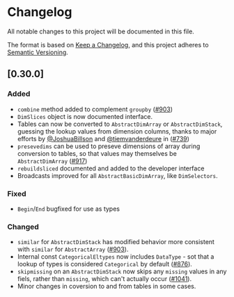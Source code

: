 # Changelog

All notable changes to this project will be documented in this file.

The format is based on [Keep a Changelog](https://keepachangelog.com/en/1.1.0/),
and this project adheres to [Semantic Versioning](https://semver.org/spec/v2.0.0.html).

## [0.30.0]

### Added

- `combine` method added to complement `groupby` ([#903])
- `DimSlices` object is now documented interface.
- Tables can now be converted to `AbstractDimArray` or `AbstractDimStack`,
  guessing the lookup values from dimension columns, thanks to major efforts by [@JoshuaBillson] and [@tiemvanderdeure] in ([#739])
- `presevedims` can be used to preseve dimensions of array during conversion to
  tables, so that values may themselves be `AbstractDimArray` ([#917])
- `rebuildsliced` documented and added to the developer interface 
- Broadcasts improved for all `AbstractBasicDimArray`, like `DimSelectors`.

### Fixed

- `Begin`/`End` bugfixed for use as types

### Changed

- `similar` for `AbstractDimStack` has modified behavior more consistent with
  `similar` for `AbstractArray` ([#903]).
- Internal const `CategoricalEltypes` now includes `DataType` - sot that a
  lookup of types is considered `Categorical` by default ([#876]).
- `skipmissing` on an `AbstractDimStack` now skips any `missing` values in any fiels, rather than `missing`, which can't
  actually occur ([#1041]).
- Minor changes in coversion to and from tables in some cases.


<!-- Links generated by Changelog.jl -->

[#739]: https://github.com/rafaqz/DimensionalData.jl/issues/739
[#876]: https://github.com/rafaqz/DimensionalData.jl/issues/876
[#903]: https://github.com/rafaqz/DimensionalData.jl/issues/903
[#917]: https://github.com/rafaqz/DimensionalData.jl/issues/917
[#1041]: https://github.com/rafaqz/DimensionalData.jl/issues/1041
[@JoshuaBillson]: https://github.com/JoshuaBillson
[@tiemvanderdeure]: https://github.com/tiemvanderdeure
